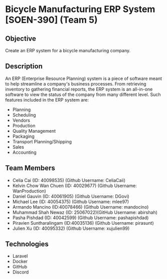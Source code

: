 # Bicycle Manufacturing ERP System [SOEN-390] (Team 5)

## Objective
Create an ERP system for a bicycle manufacturing company.

## Description
An ERP (Enterprise Resource Planning) system is a piece of software meant to help 
streamline a company's business processes. From retrieving inventory to gathering financial
reports, the ERP system is an all-in-one software to view the status of the company from
many different level. Such features included in the ERP system are:

- Planning
- Scheduling
- Vendors
- Production
- Quality Management
- Packaging
- Transport Planning/Shipping
- Sales
- Accounting


## Team Members
- Celia Cai (ID: 40098535) (Github Username: CeliaCaii)
- Kelvin Chow Wan Chuen (ID: 40029677) (Github Username: WanProduction)
- Daniel Gauvin (ID: 40061905) (Github Username: DGovi)
- Michael Lee (ID: 40054375) (Github Username: mlee97)
- Armando Mancino (ID:40078466) (Github Username: mandocino)
- Muhammad Shah Newaz (ID: 25067022)(GitHub Username: abirshah)
- Pasha Pishdad (ID: 40042599) (Github Username: pashapishdad)
- Piravien Suntharalingam (ID:40035136) (Github Username: pirasunt)
- Julien Xu (ID: 40095332) (Github Username: xujulien99)


## Technologies

- Laravel
- Docker
- GitHub
- Discord